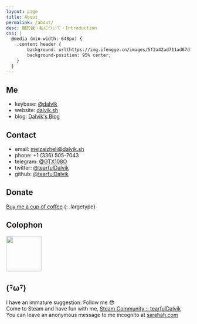 ```yaml
---
layout: page
title: About
permalink: /about/
desc: 關於我・私について・Introduction
css: |
  @media (min-width: 640px) {
    .content header {
        background: url(https://img.ifengge.cn/images/5f2a42ad711ad67df4597346862a3bfb.png) no-repeat;
        background-position: 95% center;
    }
  }
---
```


## Me

- keybase: [@dalvik](https://keybase.io/dalvik/)
- website: [dalvik.sh](https://dalvik.sh/)
- blog: [Dalvik's Blog](https://www.ifengge.me/)

## Contact

- email: [meizaizheli@dalvik.sh](mailto:meizaizheli@ifengge.cn)
- phone: +1 (336) 505-7043
- telegram: [@GTX108O](https://t.me/GTX108O)
- twitter: [@tearfulDalvik](https://twitter.com/tearfulDalvik)
- github: [@tearfulDalvik](https://github.com/tearfulDalvik)

## Donate

[Buy me a cup of coffee](https://donate.ifengge.cn/)
{: .largetype}

## Colophon

<a href="https://www.vultr.com/?ref=7021079-3B"><img src="https://www.vultr.com/dist/img/brand/logo_v_onwhite.svg" style="width: 10vw;margin:0 !important;"></a>

## (･ิω･ิ)

I have an immature suggestion: Follow me 😳  
Come to Steam and have fun with me, [Steam Community :: tearfulDalvik](http://steamcommunity.com/id/tearfuldalvik)  
You can leave an anonymous message to me incognito at [sarahah.com](https://tearfulDalvik.sarahah.com) 